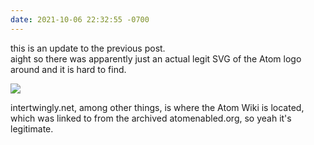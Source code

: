 ```yaml
---
date: 2021-10-06 22:32:55 -0700
---
```

this is an update to the previous post.  
aight so there was apparently just an actual legit SVG of the Atom logo around and it is hard to find.

![](http://www.intertwingly.net/images/atom.svg)

intertwingly.net, among other things, is where the Atom Wiki is located, which was linked to from the archived atomenabled.org, so yeah it's legitimate.
